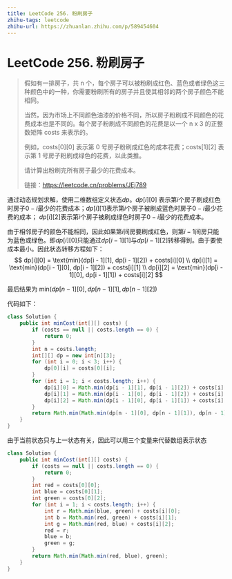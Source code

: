 ```yaml
---
title: LeetCode 256. 粉刷房子
zhihu-tags: leetcode
zhihu-url: https://zhuanlan.zhihu.com/p/589454604
---
```

# LeetCode 256. 粉刷房子

> 假如有一排房子，共 n 个，每个房子可以被粉刷成红色、蓝色或者绿色这三种颜色中的一种，你需要粉刷所有的房子并且使其相邻的两个房子颜色不能相同。
>
> 当然，因为市场上不同颜色油漆的价格不同，所以房子粉刷成不同颜色的花费成本也是不同的。每个房子粉刷成不同颜色的花费是以一个 n x 3 的正整数矩阵 costs 来表示的。
>
> 例如，costs[0][0] 表示第 0 号房子粉刷成红色的成本花费；costs[1][2] 表示第 1 号房子粉刷成绿色的花费，以此类推。
>
> 请计算出粉刷完所有房子最少的花费成本。
>
> 链接：<https://leetcode.cn/problems/JEj789>

通过动态规划求解，使用二维数组定义状态$dp$。$dp[i][0]$ 表示第$i$个房子刷成红色时房子$0 - i$最少的花费成本；$dp[i][1]$表示第$i$个房子被刷成蓝色时房子$0 - i$最少花费的成本；
$dp[i][2]$表示第$i$个房子被刷成绿色时房子$0 - i$最少的花费成本。

由于相邻房子的颜色不能相同，因此如果第$i$间房要刷成红色，则第$i - 1$间房只能为蓝色或绿色。即$dp[i][0]$只能通过$dp[i - 1][1]$与$dp[i - 1][2]$转移得到。由于要使成本最小。因此状态转移方程如下：
$$
dp[i][0] = \text{min}(dp[i - 1][1], dp[i - 1][2]) + costs[i][0] \\
dp[i][1] = \text{min}(dp[i - 1][0], dp[i - 1][2]) + costs[i][1] \\
dp[i][2] = \text{min}(dp[i - 1][0], dp[i - 1][1]) + costs[i][2]
$$

最后结果为 $\text{min}(dp[n - 1][0], dp[n - 1][1], dp[n - 1][2])$

代码如下：

```java
class Solution {
    public int minCost(int[][] costs) {
        if (costs == null || costs.length == 0) {
            return 0;
        }
        int n = costs.length;
        int[][] dp = new int[n][3];
        for (int i = 0; i < 3; i++) {
            dp[0][i] = costs[0][i];
        }
        for (int i = 1; i < costs.length; i++) {
            dp[i][0] = Math.min(dp[i - 1][1], dp[i - 1][2]) + costs[i][0];
            dp[i][1] = Math.min(dp[i - 1][0], dp[i - 1][2]) + costs[i][1];
            dp[i][2] = Math.min(dp[i - 1][0], dp[i - 1][1]) + costs[i][2];
        }
        return Math.min(Math.min(dp[n - 1][0], dp[n - 1][1]), dp[n - 1][2]);
    }
}
```

由于当前状态只与上一状态有关，因此可以用三个变量来代替数组表示状态

```java
class Solution {
    public int minCost(int[][] costs) {
        if (costs == null || costs.length == 0) {
            return 0;
        }
        int red = costs[0][0];
        int blue = costs[0][1];
        int green = costs[0][2];
        for (int i = 1; i < costs.length; i++) {
            int r = Math.min(blue, green) + costs[i][0];
            int b = Math.min(red, green) + costs[i][1];
            int g = Math.min(red, blue) + costs[i][2];
            red = r;
            blue = b;
            green = g;
        }
        return Math.min(Math.min(red, blue), green);
    }
}
```